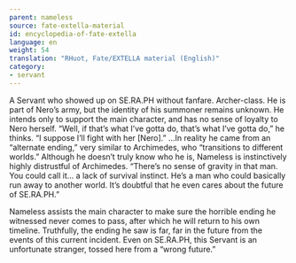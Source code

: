 ```yaml
---
parent: nameless
source: fate-extella-material
id: encyclopedia-of-fate-extella
language: en
weight: 54
translation: "RHuot, Fate/EXTELLA material (English)"
category:
- servant
---
```


A Servant who showed up on SE.RA.PH without fanfare.
Archer-class.
He is part of Nero’s army, but the identity of his summoner remains unknown. He intends only to support the main character, and has no sense of loyalty to Nero herself.
“Well, if that’s what I’ve gotta do, that’s what I’ve gotta do,” he thinks. “I suppose I’ll fight with her [Nero].”
…In reality he came from an “alternate ending,” very similar to Archimedes, who “transitions to different worlds.”
Although he doesn’t truly know who he is, Nameless is instinctively highly distrustful of Archimedes.
“There’s no sense of gravity in that man. You could call it… a lack of survival instinct. He’s a man who could basically run away to another world. It’s doubtful that he even cares about the future of SE.RA.PH.”

Nameless assists the main character to make sure the horrible ending he witnessed never comes to pass, after which he will return to his own timeline.
Truthfully, the ending he saw is far, far in the future from the events of this current incident. Even on SE.RA.PH, this Servant is an unfortunate stranger, tossed here from a “wrong future.”
